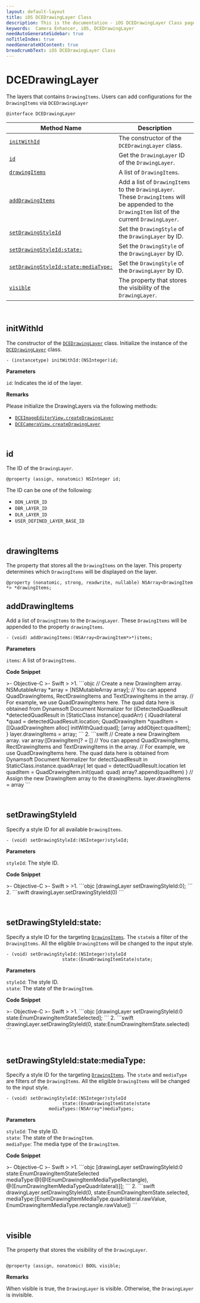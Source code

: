 ```yaml
---
layout: default-layout
title: iOS DCEDrawingLayer Class
description: This is the documentation - iOS DCEDrawingLayer Class page of Dynamsoft Camera Enhancer.
keywords:  Camera Enhancer, iOS, DCEDrawingLayer
needAutoGenerateSidebar: true
noTitleIndex: true
needGenerateH3Content: true
breadcrumbText: iOS DCEDrawingLayer Class
---
```


# DCEDrawingLayer

The layers that contains `DrawingItems`. Users can add configurations for the `DrawingItems` via `DCEDrawingLayer`

```objc
@interface DCEDrawingLayer
```

| Method Name | Description |
| ----------- | ----------- |
| [`initWithId`](#dcedrawinglayer) | The constructor of the `DCEDrawingLayer` class. |
| [`id`](#id) | Get the `DrawingLayer` ID of the `DrawingLayer`. |
| [`drawingItems`](#drawingitems) | A list of `DrawingItems`. |
| [`addDrawingItems`](#adddrawingitems) | Add a list of `DrawingItems` to the `DrawingLayer`. These `DrawingItems` will be appended to the `DrawingItem` list of the current `DrawingLayer`. |
| [`setDrawingStyleId`](#setdrawingstyleid) | Set the `DrawingStyle` of the `DrawingLayer` by ID. |
| [`setDrawingStyleId:state:`](#setdrawingstyleidstate) | Set the `DrawingStyle` of the `DrawingLayer` by ID. |
| [`setDrawingStyleId:state:mediaType:`](#setdrawingstyleidstatemediatype) | Set the `DrawingStyle` of the `DrawingLayer` by ID. |
| [`visible`](#visible) | The property that stores the visibility of the `DrawingLayer`. |

&nbsp;

## initWithId

The constructor of the [`DCEDrawingLayer`](dcedrawinglayer.md) class. Initialize the instance of the [`DCEDrawingLayer`](dcedrawinglayer.md) class.

```objc
- (instancetype) initWithId:(NSInteger)id;
```

**Parameters**

`id`: Indicates the id of the layer.

**Remarks**

Please initialize the DrawingLayers via the following methods:

- [`DCEImageEditorView.createDrawingLayer`](dceimageeditorview.md#createdrawinglayer)
- [`DCECameraView.createDrawingLayer`](dcecameraview.md#createdrawinglayer)

&nbsp;

## id

The ID of the `DrawingLayer`.

```objc
@property (assign, nonatomic) NSInteger id;
```

The ID can be one of the following:

- `DDN_LAYER_ID`
- `DBR_LAYER_ID`
- `DLR_LAYER_ID`
- `USER_DEFINED_LAYER_BASE_ID`

&nbsp;

## drawingItems

The property that stores all the `DrawingItems` on the layer. This property determines which `DrawingItems` will be displayed on the layer.

```objc
@property (nonatomic, strong, readwrite, nullable) NSArray<DrawingItem *> *drawingItems;
```

## addDrawingItems

Add a list of `DrawingItems` to the `DrawingLayer`. These `DrawingItems` will be appended to the property `drawingItems`.

```objc
- (void) addDrawingItems:(NSArray<DrawingItem*>*)items; 
```

**Parameters**

`items`: A list of `DrawingItems`.

**Code Snippet**

<div class="sample-code-prefix"></div>
>- Objective-C
>- Swift
>
>1. 
```objc
// Create a new DrawingItem array.
NSMutableArray<DrawingItem *> *array = [NSMutableArray array];
// You can append QuadDrawingItems, RectDrawingItems and TextDrawingItems in the array.
// For example, we use QuadDrawingItems here. The quad data here is obtained from Dynamsoft Document Normalizer
for (iDetectedQuadResult *detectedQuadResult in [StaticClass instance].quadArr) {
   iQuadrilateral *quad = detectedQuadResult.location;
   QuadDrawingItem *quadItem = [[QuadDrawingItem alloc] initWithQuad:quad];
   [array addObject:quadItem];
}
layer.drawingItems = array;
```
2. 
```swift
// Create a new DrawingItem array.
var array:[DrawingItem]? = []
// You can append QuadDrawingItems, RectDrawingItems and TextDrawingItems in the array.
// For example, we use QuadDrawingItems here. The quad data here is obtained from Dynamsoft Document Normalizer
for detectQuadResult in StaticClass.instance.quadArray{
   let quad = detectQuadResult.location
   let quadItem = QuadDrawingItem.init(quad: quad)
   array?.append(quadItem)
}
// Assign the new DrawingItem array to the drawingItems.
layer.drawingItems = array
```

&nbsp;

## setDrawingStyleId

Specify a style ID for all available `DrawingItems`.

```objc
- (void) setDrawingStyleId:(NSInteger)styleId;
```

**Parameters**

`styleId`: The style ID.  

**Code Snippet**

<div class="sample-code-prefix"></div>
>- Objective-C
>- Swift
>
>1. 
```objc
[drawingLayer setDrawingStyleId:0];
```
2. 
```swift
drawingLayer.setDrawingStyleId(0)
```

&nbsp;

## setDrawingStyleId:state:

Specify a style ID for the targeting [`DrawingItems`](drawingitem.md). The `state`is a filter of the `DrawingItems`. All the eligible `DrawingItems` will be changed to the input style.

```objc
- (void) setDrawingStyleId:(NSInteger)styleId
                     state:(EnumDrawingItemState)state;
```

**Parameters**

`styleId`: The style ID.  
`state`: The state of the `DrawingItem`.

**Code Snippet**

<div class="sample-code-prefix"></div>
>- Objective-C
>- Swift
>
>1. 
```objc
[drawingLayer setDrawingStyleId:0 state:EnumDrawingItemStateSelected];
```
2. 
```swift
drawingLayer.setDrawingStyleId(0, state:EnumDrawingItemState.selected)
```

&nbsp;

## setDrawingStyleId:state:mediaType:

Specify a style ID for the targeting [`DrawingItems`](drawingitem.md). The `state` and `mediaType` are filters of the `DrawingItems`. All the eligible `DrawingItems` will be changed to the input style.

```objc
- (void) setDrawingStyleId:(NSInteger)styleId
                     state:(EnumDrawingItemState)state
                mediaTypes:(NSArray*)mediaTypes;
```

**Parameters**

`styleId`: The style ID.  
`state`: The state of the `DrawingItem`.  
`mediaType`: The media type of the `DrawingItem`.

**Code Snippet**

<div class="sample-code-prefix"></div>
>- Objective-C
>- Swift
>
>1. 
```objc
[drawingLayer setDrawingStyleId:0 state:EnumDrawingItemStateSelected mediaType:@[@(EnumDrawingItemMediaTypeRectangle), @(EnumDrawingItemMediaTypeQuadrilateral)]];
```
2. 
```swift
drawingLayer.setDrawingStyleId(0, state:EnumDrawingItemState.selected, mediaType:[EnumDrawingItemMediaType.quadrilateral.rawValue, EnumDrawingItemMediaType.rectangle.rawValue])
```

&nbsp;

## visible

The property that stores the visibility of the `DrawingLayer`.

```objc

@property (assign, nonatomic) BOOL visible;
```

**Remarks**

When visible is true, the `DrawingLayer` is visible. Otherwise, the `DrawingLayer` is invisible.
